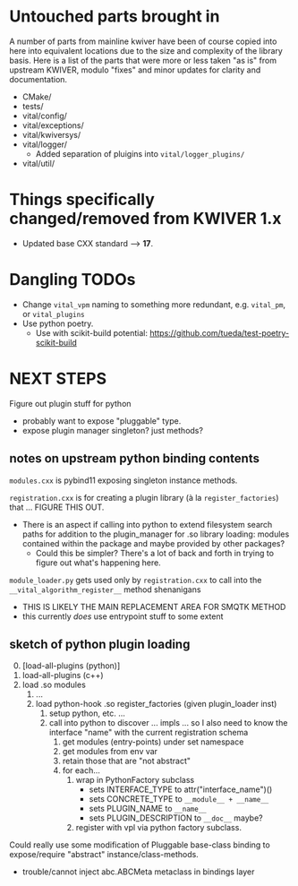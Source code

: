 # Untouched parts brought in
A number of parts from mainline kwiver have been of course copied into here into
equivalent locations due to the size and complexity of the library basis.
Here is a list of the parts that were more or less taken "as is" from upstream
KWIVER, modulo "fixes" and minor updates for clarity and documentation.

* CMake/
* tests/
* vital/config/
* vital/exceptions/
* vital/kwiversys/
* vital/logger/
  * Added separation of pluigins into `vital/logger_plugins/`
* vital/util/

# Things specifically changed/removed from KWIVER 1.x
* Updated base CXX standard --> **17**.

# Dangling TODOs
* Change `vital_vpm` naming to something more redundant, e.g. `vital_pm`, or
  `vital_plugins`
* Use python poetry.
  * Use with scikit-build potential: https://github.com/tueda/test-poetry-scikit-build


# NEXT STEPS

Figure out plugin stuff for python
* probably want to expose "pluggable" type.
* expose plugin manager singleton? just methods?

## notes on upstream python binding contents
`modules.cxx` is pybind11 exposing singleton instance methods.

`registration.cxx` is for creating a plugin library (à la `register_factories`)
that ... FIGURE THIS OUT.
* There is an aspect if calling into python to extend filesystem search paths
  for addition to the plugin_manager for .so library loading: modules contained
  within the package and maybe provided by other packages?
    * Could this be simpler? There's a lot of back and forth in trying to figure
      out what's happening here.

`module_loader.py` gets used only by `registration.cxx` to call into the
`__vital_algorithm_register__` method shenanigans
* THIS IS LIKELY THE MAIN REPLACEMENT AREA FOR SMQTK METHOD
* this currently *does* use entrypoint stuff to some extent

## sketch of python plugin loading
0. [load-all-plugins (python)]
1. load-all-plugins (c++)
2. load .so modules
    1. ...
    2. load python-hook .so register_factories (given plugin_loader inst)
        1. setup python, etc. ...
        2. call into python to discover ... impls ... so I also need to know the
           interface "name" with the current registration schema
           1. get modules (entry-points) under set namespace
           2. get modules from env var
           3. retain those that are "not abstract"
           4. for each...
              1. wrap in PythonFactory subclass
                 * sets INTERFACE_TYPE to attr("interface_name")()
                 * sets CONCRETE_TYPE to `__module__ + __name__`
                 * sets PLUGIN_NAME to `__name__`
                 * sets PLUGIN_DESCRIPTION to `__doc__` maybe?
              2. register with vpl via python factory subclass.

Could really use some modification of Pluggable base-class binding to
expose/require "abstract" instance/class-methods.
- trouble/cannot inject abc.ABCMeta metaclass in bindings layer
